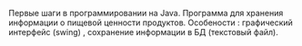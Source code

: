 Первые шаги в программировании на Java. Программа для хранения информации о пищевой ценности продуктов.
Особености : графический интерфейс (swing) , сохранение информации в БД (текстовый файл).
